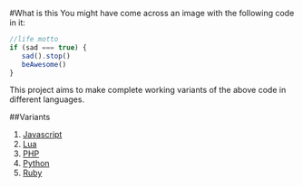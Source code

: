 #What is this
You might have come across an image with the following code in it:

```js
//life motto
if (sad === true) {
   sad().stop()
   beAwesome()
}
```

This project aims to make complete working variants of the above code in different languages.

##Variants

1. [Javascript](https://github.com/kanyuga/barney/blob/master/barney.js)
2. [Lua](https://github.com/kanyuga/barney/blob/master/barney.lua)
3. [PHP](https://github.com/kanyuga/barney/blob/master/barney.php)
4. [Python](https://github.com/kanyuga/barney/blob/master/barney.py)
5. [Ruby](https://github.com/kanyuga/barney/blob/master/barney.rb)
